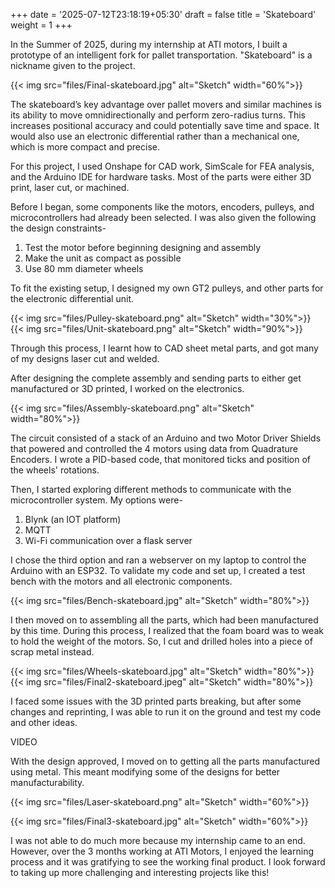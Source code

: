 +++
date = '2025-07-12T23:18:19+05:30'
draft = false
title = 'Skateboard'
weight = 1
+++

In the Summer of 2025, during my internship at ATI motors, I built a prototype of an intelligent fork for pallet transportation. "Skateboard" is a nickname given to the project. 

{{< img src="files/Final-skateboard.jpg" alt="Sketch" width="60%">}}

The skateboard’s key advantage over pallet movers and similar machines is its ability to move omnidirectionally and perform zero-radius turns. This increases positional accuracy and could potentially save time and space. It would also use an electronic differential rather than a mechanical one, which is more compact and precise. 

For this project, I used Onshape for CAD work, SimScale for FEA analysis, and the Arduino IDE for hardware tasks. Most of the parts were either 3D print, laser cut, or machined. 

Before I began, some components like the motors, encoders, pulleys, and microcontrollers had already been selected. I was also given the following the design constraints- 
1. Test the motor before beginning designing and assembly
2. Make the unit as compact as possible 
3. Use 80 mm diameter wheels 

To fit the existing setup, I designed my own GT2 pulleys, and other parts for the electronic differential unit. 

{{< img src="files/Pulley-skateboard.png" alt="Sketch" width="30%">}}
{{< img src="files/Unit-skateboard.png" alt="Sketch" width="90%">}}

Through this process, I learnt how to CAD sheet metal parts, and got many of my designs laser cut and welded. 

After designing the complete assembly and sending parts to either get manufactured or 3D printed, I worked on the electronics. 

{{< img src="files/Assembly-skateboard.png" alt="Sketch" width="80%">}}

The circuit consisted of a stack of an Arduino and two Motor Driver Shields that powered and controlled the 4 motors using data from Quadrature Encoders. I wrote a PID-based code, that monitored ticks and position of the wheels' rotations. 

Then, I started exploring different methods to communicate with the microcontroller system. My options were- 
1. Blynk (an IOT platform)
2. MQTT
3. Wi-Fi communication over a flask server 

I chose the third option and ran a webserver on my laptop to control the Arduino with an ESP32. To validate my code and set up, I created a test bench with the motors and all electronic components.

{{< img src="files/Bench-skateboard.jpg" alt="Sketch" width="80%">}}

I then moved on to assembling all the parts, which had been manufactured by this time. During this process, I realized that the foam board was to weak to hold the weight of the motors. So, I cut and drilled holes into a piece of scrap metal instead.  

{{< img src="files/Wheels-skateboard.jpg" alt="Sketch" width="80%">}}
{{< img src="files/Final2-skateboard.jpeg" alt="Sketch" width="80%">}}

I faced some issues with the 3D printed parts breaking, but after some changes and reprinting, I was able to run it on the ground and test my code and other ideas. 

VIDEO

With the design approved, I moved on to getting all the parts manufactured using metal. This meant modifying some of the designs for better manufacturability. 

{{< img src="files/Laser-skateboard.png" alt="Sketch" width="60%">}}

{{< img src="files/Final3-skateboard.jpg" alt="Sketch" width="60%">}}

I was not able to do much more because my internship came to an end. However, over the 3 months working at ATI Motors, I enjoyed the learning process and it was gratifying to see the working final product. I look forward to taking up more challenging and interesting projects like this!